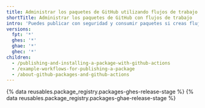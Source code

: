 ```yaml
---
title: Administrar los paquetes de GitHub utilizando flujos de trabajo de GitHub Actions
shortTitle: Administrar los paquetes de GitHub con flujos de trabajo
intro: 'Puedes publicar con seguridad y consumir paquetes si creas flujos de trabajo personalizados que también puedan compilar, probar y desplegar tu código.'
versions:
  fpt: '*'
  ghes: '*'
  ghae: '*'
  ghec: '*'
children:
  - /publishing-and-installing-a-package-with-github-actions
  - /example-workflows-for-publishing-a-package
  - /about-github-packages-and-github-actions
---
```


{% data reusables.package_registry.packages-ghes-release-stage %}
{% data reusables.package_registry.packages-ghae-release-stage %}
